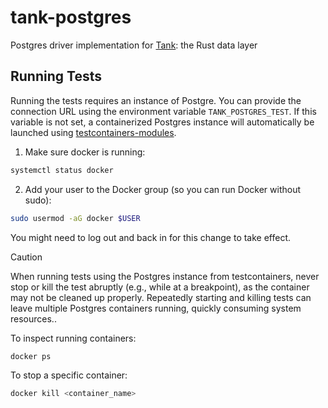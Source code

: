 # tank-postgres
Postgres driver implementation for [Tank](https://crates.io/crates/tank): the Rust data layer

## Running Tests
Running the tests requires an instance of Postgre. You can provide the connection URL using the environment variable `TANK_POSTGRES_TEST`. If this variable is not set, a containerized Postgres instance will automatically be launched using [testcontainers-modules](https://crates.io/crates/testcontainers-modules). 
1. Make sure docker is running:
```sh
systemctl status docker
```
2. Add your user to the Docker group (so you can run Docker without sudo):
```sh
sudo usermod -aG docker $USER
```
You might need to log out and back in for this change to take effect.

> [!CAUTION]
> When running tests using the Postgres instance from testcontainers, never stop or kill the test abruptly (e.g., while at a breakpoint), as the container may not be cleaned up properly. Repeatedly starting and killing tests can leave multiple Postgres containers running, quickly consuming system resources..
> 
> To inspect running containers:
> ```sh
> docker ps
> ```
> To stop a specific container:
> ```sh
> docker kill <container_name>
> ```

